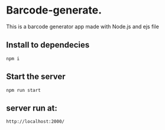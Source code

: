 # Barcode-generate.
 
<p>This is a barcode generator app made with Node.js  and ejs file</p>

 ## Install to dependecies 
    npm i 

## Start the server 

    npm run start 

## server run at:
    http://localhost:2000/
    